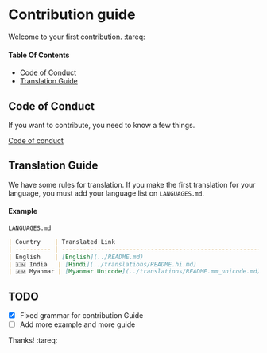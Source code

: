 # Contribution guide

Welcome to your first contribution. :tareq:

#### Table Of Contents

- [Code of Conduct](#code-of-conduct)
- [Translation Guide](#translation-guide)

## Code of Conduct

If you want to contribute, you need to know a few things.

[Code of conduct](CODE_OF_CONDUCT.md)

## Translation Guide

We have some rules for translation. If you make the first translation for your language, you must add your language list on `LANGUAGES.md`.

#### Example

`LANGUAGES.md`

```markdown
| Country    | Translated Link                                                         |
| ---------- | ----------------------------------------------------------------------- |
| English    | [English](../README.md)                                                 |
| 🇮🇳 India   | [Hindi](../translations/README.hi.md)                                   |
| 🇲🇲 Myanmar | [Myanmar Unicode](../translations/README.mm_unicode.md), Myanmar ZawGyi |
```

## TODO

- [x] Fixed grammar for contribution Guide
- [ ] Add more example and more guide

Thanks! :tareq:
